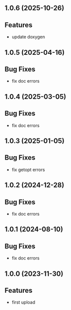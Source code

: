 ## 1.0.6 (2025-10-26)

## Features

- update doxygen

## 1.0.5 (2025-04-16)

## Bug Fixes

- fix doc errors

## 1.0.4 (2025-03-05)

## Bug Fixes

- fix doc errors

## 1.0.3 (2025-01-05)

## Bug Fixes

- fix getopt errors

## 1.0.2 (2024-12-28)

## Bug Fixes

- fix doc errors

## 1.0.1 (2024-08-10)

## Bug Fixes

- fix doc errors

## 1.0.0 (2023-11-30)

## Features

- first upload
